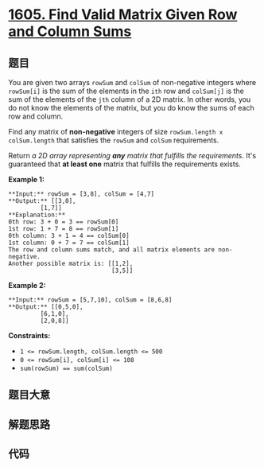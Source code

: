 # [1605. Find Valid Matrix Given Row and Column Sums](https://leetcode.com/problems/find-valid-matrix-given-row-and-column-sums)

## 题目

You are given two arrays `rowSum` and `colSum` of non-negative integers where
`rowSum[i]` is the sum of the elements in the `ith` row and `colSum[j]` is the
sum of the elements of the `jth` column of a 2D matrix. In other words, you do
not know the elements of the matrix, but you do know the sums of each row and
column.

Find any matrix of **non-negative** integers of size `rowSum.length x
colSum.length` that satisfies the `rowSum` and `colSum` requirements.

Return _a 2D array representing **any** matrix that fulfills the
requirements_. It's guaranteed that **at least one** matrix that fulfills the
requirements exists.



**Example 1:**

    
    
    **Input:** rowSum = [3,8], colSum = [4,7]
    **Output:** [[3,0],
             [1,7]]
    **Explanation:** 
    0th row: 3 + 0 = 3 == rowSum[0]
    1st row: 1 + 7 = 8 == rowSum[1]
    0th column: 3 + 1 = 4 == colSum[0]
    1st column: 0 + 7 = 7 == colSum[1]
    The row and column sums match, and all matrix elements are non-negative.
    Another possible matrix is: [[1,2],
                                 [3,5]]
    

**Example 2:**

    
    
    **Input:** rowSum = [5,7,10], colSum = [8,6,8]
    **Output:** [[0,5,0],
             [6,1,0],
             [2,0,8]]
    



**Constraints:**

  * `1 <= rowSum.length, colSum.length <= 500`
  * `0 <= rowSum[i], colSum[i] <= 108`
  * `sum(rowSum) == sum(colSum)`


## 题目大意

## 解题思路

## 代码

```javascript

```
